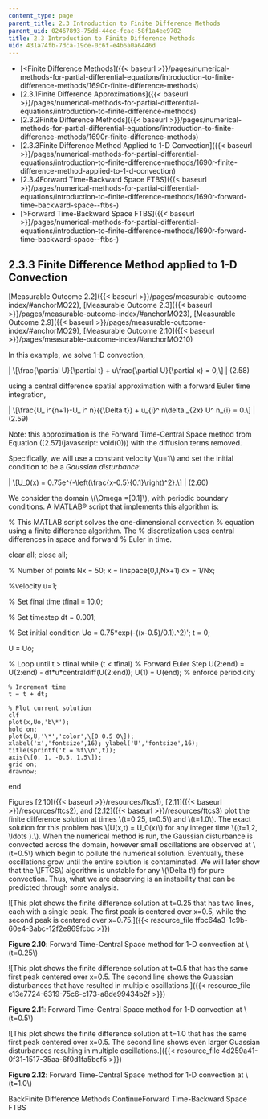 ```yaml
---
content_type: page
parent_title: 2.3 Introduction to Finite Difference Methods
parent_uid: 02467893-75dd-44cc-fcac-58f1a4ee9702
title: 2.3 Introduction to Finite Difference Methods
uid: 431a74fb-7dca-19ce-0c6f-e4b6a0a6446d
---
```


*   [<Finite Difference Methods]({{< baseurl >}}/pages/numerical-methods-for-partial-differential-equations/introduction-to-finite-difference-methods/1690r-finite-difference-methods)
*   [2.3.1Finite Difference Approximations]({{< baseurl >}}/pages/numerical-methods-for-partial-differential-equations/introduction-to-finite-difference-methods)
*   [2.3.2Finite Difference Methods]({{< baseurl >}}/pages/numerical-methods-for-partial-differential-equations/introduction-to-finite-difference-methods/1690r-finite-difference-methods)
*   [2.3.3Finite Difference Method Applied to 1-D Convection]({{< baseurl >}}/pages/numerical-methods-for-partial-differential-equations/introduction-to-finite-difference-methods/1690r-finite-difference-method-applied-to-1-d-convection)
*   [2.3.4Forward Time-Backward Space FTBS]({{< baseurl >}}/pages/numerical-methods-for-partial-differential-equations/introduction-to-finite-difference-methods/1690r-forward-time-backward-space--ftbs-)
*   [\>Forward Time-Backward Space FTBS]({{< baseurl >}}/pages/numerical-methods-for-partial-differential-equations/introduction-to-finite-difference-methods/1690r-forward-time-backward-space--ftbs-)

2.3.3 Finite Difference Method applied to 1-D Convection
--------------------------------------------------------

[Measurable Outcome 2.2]({{< baseurl >}}/pages/measurable-outcome-index/#anchorMO22), [Measurable Outcome 2.3]({{< baseurl >}}/pages/measurable-outcome-index/#anchorMO23), [Measurable Outcome 2.9]({{< baseurl >}}/pages/measurable-outcome-index/#anchorMO29), [Measurable Outcome 2.10]({{< baseurl >}}/pages/measurable-outcome-index/#anchorMO210)

In this example, we solve 1-D convection,

| \\\[\\frac{\\partial U}{\\partial t} + u\\frac{\\partial U}{\\partial x} = 0,\\\] | (2.58) 

using a central difference spatial approximation with a forward Euler time integration,

| \\\[\\frac{U\_ i^{n+1}-U\_ i^ n}{{\\Delta t}} + u\_{i}^ n\\delta \_{2x} U^ n\_{i} = 0.\\\] | (2.59) 

Note: this approximation is the Forward Time-Central Space method from Equation ([2.57](javascript: void(0))) with the diffusion terms removed.

Specifically, we will use a constant velocity \\(u=1\\) and set the initial condition to be a _Gaussian disturbance_:

| \\\[U\_0(x) = 0.75e^{-\\left(\\frac{x-0.5}{0.1}\\right)^2}.\\\] | (2.60) 

We consider the domain \\(\\Omega =\[0.1\]\\), with periodic boundary conditions. A MATLAB® script that implements this algorithm is:

% This MATLAB script solves the one-dimensional convection
% equation using a finite difference algorithm.  The
% discretization uses central differences in space and forward
% Euler in time.

clear all;
close all;

% Number of points
Nx = 50;
x = linspace(0,1,Nx+1)
dx = 1/Nx;

%velocity
u=1;

% Set final time
tfinal = 10.0;

% Set timestep
dt = 0.001;

% Set initial condition
Uo = 0.75\*exp(-((x-0.5)/0.1).^2)';
t = 0;

U = Uo;

% Loop until t > tfinal
while (t < tfinal)
    % Forward Euler Step
    U(2:end) = U(2:end) - dt\*u\*centraldiff(U(2:end));
    U(1) = U(end); % enforce periodicity

    % Increment time
    t = t + dt;

    % Plot current solution
    clf
    plot(x,Uo,'b\*');
    hold on;
    plot(x,U,'\*','color',\[0 0.5 0\]);
    xlabel('x','fontsize',16); ylabel('U','fontsize',16);
    title(sprintf('t = %f\\n',t));
    axis(\[0, 1, -0.5, 1.5\]);
    grid on;
    drawnow;
end

Figures [2.10]({{< baseurl >}}/resources/ftcs1), [2.11]({{< baseurl >}}/resources/ftcs2), and [2.12]({{< baseurl >}}/resources/ftcs3) plot the finite difference solution at times \\(t=0.25, t=0.5\\) and \\(t=1.0\\). The exact solution for this problem has \\(U(x,t) = U\_0(x)\\) for any integer time \\((t=1,2, \\ldots ).\\). When the numerical method is run, the Gaussian disturbance is convected across the domain, however small oscillations are observed at \\(t=0.5\\) which begin to pollute the numerical solution. Eventually, these oscillations grow until the entire solution is contaminated. We will later show that the \\(FTCS\\) algorithm is unstable for any \\(\\Delta t\\) for pure convection. Thus, what we are observing is an instability that can be predicted through some analysis.

![This plot shows the finite difference solution at t=0.25 that has two lines, each with a single peak.  The first peak is centered over x=0.5, while the second peak is centered over x=0.75.]({{< resource_file ffbc64a3-1c9b-60e4-3abc-12f2e869fcbc >}})

**Figure 2.10**: Forward Time-Central Space method for 1-D convection at \\(t=0.25\\)

![This plot shows the finite difference solution at t=0.5 that has the same first peak centered over x=0.5.  The second line shows the Guassian disturbances that have resulted in multiple oscillations.]({{< resource_file e13e7724-6319-75c6-c173-a8de99434b2f >}})

**Figure 2.11**: Forward Time-Central Space method for 1-D convection at \\(t=0.5\\)

![This plot shows the finite difference solution at t=1.0 that has the same first peak centered over x=0.5.  The second line shows even larger Guassian disturbances resulting in multiple oscillations.]({{< resource_file 4d259a41-0f31-1517-35aa-6f0d1fa5bcf5 >}})

**Figure 2.12**: Forward Time-Central Space method for 1-D convection at \\(t=1.0\\)

BackFinite Difference Methods ContinueForward Time-Backward Space FTBS